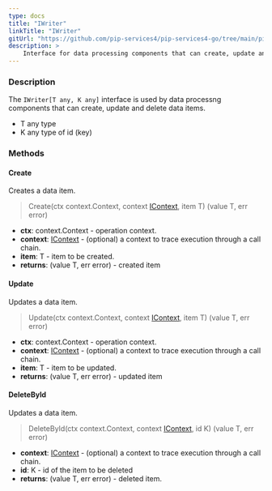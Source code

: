 ```yaml
---
type: docs
title: "IWriter"
linkTitle: "IWriter"
gitUrl: "https://github.com/pip-services4/pip-services4-go/tree/main/pip-services4-persistence-go"
description: >
    Interface for data processing components that can create, update and delete data items.
---
```


### Description

The `IWriter[T any, K any]` interface is used by data processng components that can create, update and delete data items.
- T any type
- K any type of id (key)

### Methods

#### Create
Creates a data item.

> Create(ctx context.Context, context [IContext](../../../components/context/icontext), item T) (value T, err error)

- **ctx**: context.Context - operation context.
- **context**: [IContext](../../../components/context/icontext) - (optional) a context to trace execution through a call chain.
- **item**: T - item to be created.
- **returns**: (value T, err error) - created item


#### Update
Updates a data item.

> Update(ctx context.Context, context [IContext](../../../components/context/icontext), item T) (value T, err error)

- **ctx**: context.Context - operation context.
- **context**: [IContext](../../../components/context/icontext) - (optional) a context to trace execution through a call chain.
- **item**: T - item to be updated.
- **returns**: (value T, err error) - updated item


#### DeleteById
Updates a data item.

> DeleteById(ctx context.Context, context [IContext](../../../components/context/icontext), id K) (value T, err error)

- **context**: [IContext](../../../components/context/icontext) - (optional) a context to trace execution through a call chain.
- **id**: K - id of the item to be deleted
- **returns**: (value T, err error) - deleted item.

